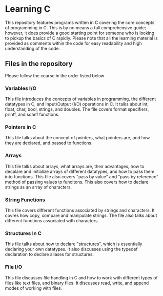# Learning C
This repository features programs written in C covering the core concepts of programming in C. This is by no means a full comprehensive guide; however, it does provide a good starting point for someone who is looking to pickup the basics of C rapidly.
Please note that all the learning material is provided as comments within the code for easy readability and high understanding of the code.
## Files in the repository
Please follow the course in the order listed below

### Variables I/O
This file introduces the concepts of variables in programming, the different datatypes in C, and Input/Output (I/O) operations in C. It talks about int, float, char, bool, strings, and doubles. The file covers format specifiers, printf, and scanf functions.

### Pointers in C
This file talks about the concept of pointers, what pointers are, and how they are declared, and passed to functions.

### Arrays
This file talks about arrays, what arrays are, their advantages, how to decalare and initialize arrays of different datatypes, and how to pass them into functions. This file also covers "pass by value" and "pass by reference" method of passing values to funcitons. This also covers how to declare strings as an array of characters.

### String Functions
This file covers different functions associated by strings and characters. It covres how copy, compare and manipulate strings. The file also talks about different functions associated with characters.

### Structures In C
This file talks about how to declare "structures", which is essentially declaring your own datatypes. It also discusses using the typedef declaration to declare aliases for structures.


### File I/O
This file discusses file handling in C and how to work with different types of files like text files, and binary files. It discusses read, write, and append modes of working with files.
